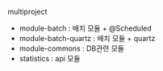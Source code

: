 multiproject 
 - module-batch  : 배치 모듈 + @Scheduled <br>
 - module-batch-quartz  : 배치 모듈 + quartz <br>
 - module-commons : DB관련 모듈 <br> 
 - statistics    : api 모듈

